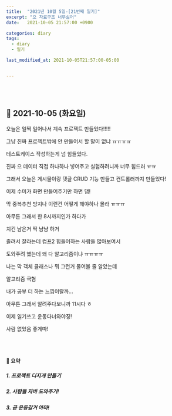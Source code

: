 ```yaml
---
title:  "2021년 10월 5일-[21번째 일기]"
excerpt: "으 자료구조 너무싫어"
date:   2021-10-05 21:57:00 +0900

categories: diary
tags:
  - diary
  - 일기

last_modified_at: 2021-10-05T21:57:00-05:00


---
```


<br/>

<br/>

## 🧾 2021-10-05 (화요일)

오늘은 일찍 일어나서 계속 프로젝트 만들었다!!!!!

그냥 진짜 프로젝트밖에 안 만들어서 할 말이 없냐 ㅠㅠㅠㅠ

테스트케이스 작성하는게 넘 힘들었다.

진짜 으 데이터 직접 하나하나 넣어주고 실험하려니까 너무 힘드러 ㅠㅠ

그래서 오늘은 게시물이랑 댓글 CRUD 기능 만들고 컨트롤러까지 만들었다!

이제 수미가 화면 만들어주기만 하면 댐!

막 중복추천 방지나 이런건 어떻게 해야하나 몰라 ㅠㅠㅠ

아무튼 그래서 한 8시까지인가 하다가

치킨 남은거 딱 냠냠 하거

졸려서 잘라는데 컴프2 힘들어하는 사람들 많아보여서

도와주려 했는데 왜 다 알고리즘이냐 ㅠㅠㅠㅠ

나는 막 객체 클래스나 뭐 그런거 물어볼 줄 알았는데

알고리즘 극혐

내가 공부 더 하는 느낌이랄까...

아무튼 그래서 알려주다보니까 11시다 ㅎ

이제 일기쓰고 운동다녀와야징!

사람 없었음 좋게따!



<br/>

<br/>

#### 🧾 요약

##### 1. 프로젝트 디지게 만들기

##### 2. 사람들 자바 도와주기!

##### 3. 곧 운동갈거 아마!







